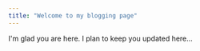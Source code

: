 ```yaml
---
title: "Welcome to my blogging page"
---
```


I'm glad you are here. I plan to keep you updated here...
